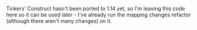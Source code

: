 Tinkers' Construct hasn't been ported to 1.14 yet, so I'm leaving this code here so it can be used later - I've already run the mapping changes refactor (although there aren't many changes) on it.